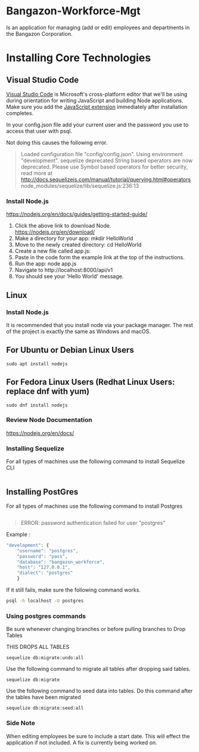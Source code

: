 # Bangazon-Workforce-Mgt

Is an application for managing (add or edit) employees and departments in the Bangazon Corporation. 

# Installing Core Technologies

## Visual Studio Code

[Visual Studio Code](https://code.visualstudio.com/download) is Microsoft's cross-platform editor that we'll be using during orientation for writing JavaScript and building Node applications. Make sure you add the [JavaScript extension](https://code.visualstudio.com/Docs/languages/javascript) immediately after installation completes.

In your config.json file add your current user and the password you use to access that user with psql.

Not doing this causes the following error.
  >Loaded configuration file "config/config.json".
  Using environment "development".
  sequelize deprecated String based operators are now deprecated. Please use Symbol based operators for better security, read more at http://docs.sequelizejs.com/manual/tutorial/querying.html#operators node_modules/sequelize/lib/sequelize.js:236:13

  ### Install Node.js

https://nodejs.org/en/docs/guides/getting-started-guide/

  1. Click the above link to download Node.  
  https://nodejs.org/en/download/
  2. Make a directory for your app: mkdir HelloWorld
  3. Move to the newly created directory: cd HelloWorld
  4. Create a new file called app.js: 
  5. Paste in the code form the example link at the top of the instructions.
  6. Run the app: node app.js
  7. Navigate to http://localhost:8000/api/v1
  8. You should see your 'Hello World' message.

## Linux

### Install Node.js
  It is recommended that you install node via your package manager. The rest of the project is exactly the same as Windows and macOS.
  ## For Ubuntu or Debian Linux Users

```
sudo apt install nodejs
```
## For Fedora Linux Users (Redhat Linux Users: replace dnf with yum)

```
sudo dnf install nodejs
```

### Review Node Documentation

https://nodejs.org/en/docs/

### Installing Sequelize

For all types of machines use the following command to install Sequelize CLI

```npm install sequelize cli -g
```

## Installing PostGres

For all types of machines use the following command to install Postgres

```npm install pg -g
```

  >ERROR: password authentication failed for user "postgres"

Example :
```javascript
"development": {
    "username": "postgres",
    "password": "pass",
    "database": "bangazon_workforce",
    "host": "127.0.0.1",
    "dialect": "postgres"
    }
```
If it still fails, make sure the following command works.
```bash 
psql -h localhost -U postgres
```

### Using postgres commands

Be sure whenever changing branches or before pulling branches to Drop Tables

THIS DROPS ALL TABLES
```
sequelize db:migrate:undo:all
```

Use the following command to migrate all tables after dropping said tables.

```
sequelize db:migrate
```

Use the following command to seed data into tables. Do this command after the tables have been migrated

```
sequelize db:migrate:seed:all
```

### Side Note

When editing employees be sure to include a start date. This will effect the application if not included. A fix is currently being worked on.
